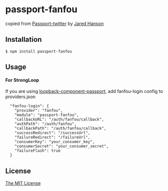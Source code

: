 # passport-fanfou

copied from [Passport-twitter](https://github.com/jaredhanson/passport-twitter) by [Jared Hanson](http://github.com/jaredhanson)

## Installation

    $ npm install passport-fanfou

## Usage

#### For StrongLoop

If you are using [loopback-component-passport](http://github.com/strongloop/loopback-component-passport), add fanfou-login config to providers.json

```
  "fanfou-login": {
    "provider": "fanfou",
    "module": "passport-fanfou",
    "callbackURL": "/auth/fanfou/callback",
    "authPath": "/auth/fanfou",
    "callbackPath": "/auth/fanfou/callback",
    "successRedirect": "/successUrl",
    "failureRedirect": "/failureUrl",
    "consumerKey": "your_consumer_key",
    "consumerSecret": "your_consumer_secret",
    "failureFlash": true
  }
```

## License

[The MIT License](http://opensource.org/licenses/MIT)

